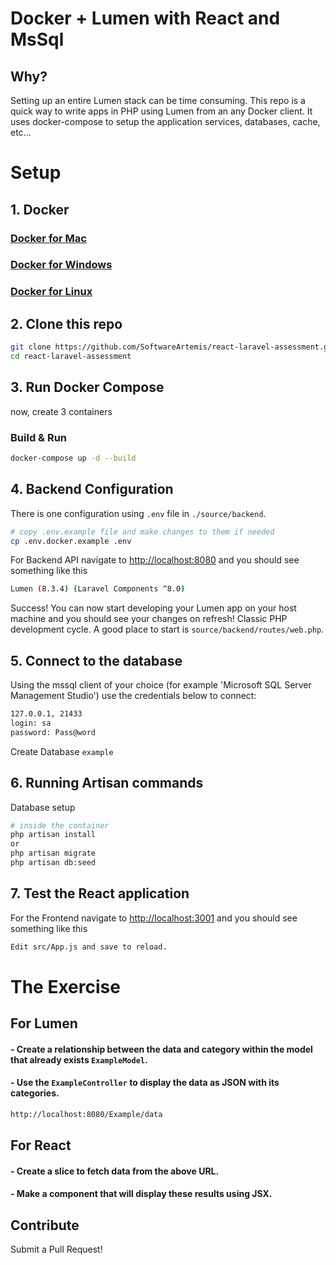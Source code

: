 # Docker + Lumen with React and MsSql

## Why?

Setting up an entire Lumen stack can be time consuming. This repo is a quick way to write apps in PHP using Lumen from an any Docker client. It uses docker-compose to setup the application services, databases, cache, etc...

# Setup

## 1. Docker

### [Docker for Mac](https://docs.docker.com/docker-for-mac/)

### [Docker for Windows](https://docs.docker.com/docker-for-windows/)

### [Docker for Linux](https://docs.docker.com/engine/installation/linux/)

## 2. Clone this repo

```bash
git clone https://github.com/SoftwareArtemis/react-laravel-assessment.git
cd react-laravel-assessment
```

## 3. Run Docker Compose

now, create 3 containers

### Build & Run

```bash
docker-compose up -d --build
```

## 4. Backend Configuration

There is one configuration  using `.env` file in `./source/backend`.

```sh
# copy .env.example file and make changes to them if needed
cp .env.docker.example .env
```

For Backend API navigate to [http://localhost:8080](http://localhost:8080) and you should see something like this
```sh
Lumen (8.3.4) (Laravel Components ^8.0)
```

Success! You can now start developing your Lumen app on your host machine and you should see your changes on refresh! Classic PHP development cycle. A good place to start is `source/backend/routes/web.php`.

## 5. Connect to the database

Using the mssql client of your choice (for example 'Microsoft SQL Server Management Studio') use the credentials below to connect:
```sh
127.0.0.1, 21433
login: sa
password: Pass@word
```

Create Database `example`

## 6. Running Artisan commands
Database setup

```sh
# inside the container
php artisan install
or
php artisan migrate
php artisan db:seed
```
## 7. Test the React application

For the Frontend navigate to [http://localhost:3001](http://localhost:3001) and you should see something like this
```sh
Edit src/App.js and save to reload.
```

# The Exercise

## For Lumen
#### - Create a relationship between the data and category within the model that already exists `ExampleModel`.

#### - Use the `ExampleController` to display the data as JSON with its categories.

```sh
http://localhost:8080/Example/data
```

## For React

#### - Create a slice to fetch data from the above URL.

#### - Make a component that will display these results using JSX.

## Contribute

Submit a Pull Request!

